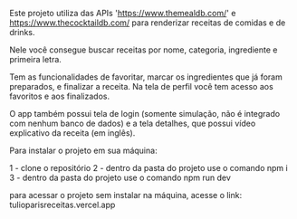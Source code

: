 Este projeto utiliza das APIs 'https://www.themealdb.com/' e https://www.thecocktaildb.com/ para renderizar receitas de comidas e de drinks.

Nele você consegue buscar receitas por nome, categoria, ingrediente e primeira letra.

Tem as funcionalidades de favoritar, marcar os ingredientes que já foram preparados, e finalizar a receita. Na tela de perfil você tem acesso aos favoritos e aos finalizados.

O app também possui tela de login (somente simulação, não é integrado com nenhum banco de dados) e a tela detalhes, que possui vídeo explicativo da receita (em inglês).

Para instalar o projeto em sua máquina:

1 - clone o repositório
2 - dentro da pasta do projeto use o comando npm i
3 - dentro da pasta do projeto use o comando npm run dev

para acessar o projeto sem instalar na máquina, acesse o link:
tulioparisreceitas.vercel.app
